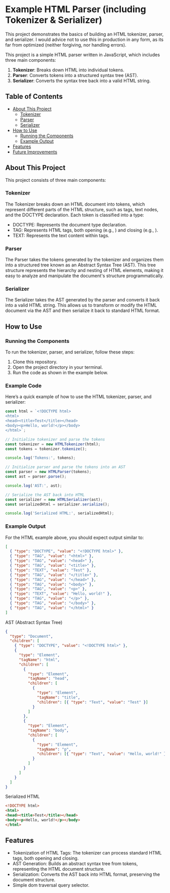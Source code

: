 # Example HTML Parser (including Tokenizer & Serializer)

This project demonstrates the basics of building an HTML tokenizer, parser, and serializer. I would advice not to use this in production in any form, as its far from optimized (neither forgiving, nor handling errors).

This project is a simple HTML parser written in JavaScript, which includes three main components:
1. **Tokenizer**: Breaks down HTML into individual tokens.
2. **Parser**: Converts tokens into a structured syntax tree (AST).
3. **Serializer**: Converts the syntax tree back into a valid HTML string.

## Table of Contents

- [About This Project](#about-this-project)
  - [Tokenizer](#tokenizer)
  - [Parser](#parser)
  - [Serializer](#serializer)
- [How to Use](#how-to-use)
  - [Running the Components](#running-the-components)
  - [Example Output](#example-output)
- [Features](#features)
- [Future Improvements](#future-improvements)

## About This Project

This project consists of three main components:

### Tokenizer

The Tokenizer breaks down an HTML document into tokens, which represent different parts of the HTML structure, such as tags, text nodes, and the DOCTYPE declaration. Each token is classified into a type:

- DOCTYPE: Represents the document type declaration.
- TAG: Represents HTML tags, both opening (e.g., <html>) and closing (e.g., </html>).
- TEXT: Represents the text content within tags.

### Parser

The Parser takes the tokens generated by the tokenizer and organizes them into a structured tree known as an Abstract Syntax Tree (AST). This tree structure represents the hierarchy and nesting of HTML elements, making it easy to analyze and manipulate the document's structure programmatically.

### Serializer

The Serializer takes the AST generated by the parser and converts it back into a valid HTML string. This allows us to transform or modify the HTML document via the AST and then serialize it back to standard HTML format.

## How to Use

### Running the Components

To run the tokenizer, parser, and serializer, follow these steps:

1. Clone this repository.
2. Open the project directory in your terminal.
3. Run the code as shown in the example below.

### Example Code

Here’s a quick example of how to use the HTML tokenizer, parser, and serializer:

```js
const html = `<!DOCTYPE html>
<html>
<head><title>Test</title></head>
<body><p>Hello, world!</p></body>
</html>`;

// Initialize tokenizer and parse the tokens
const tokenizer = new HTMLTokenizer(html);
const tokens = tokenizer.tokenize();

console.log('Tokens:', tokens);

// Initialize parser and parse the tokens into an AST
const parser = new HTMLParser(tokens);
const ast = parser.parse();

console.log('AST:', ast);

// Serialize the AST back into HTML
const serializer = new HTMLSerializer(ast);
const serializedHtml = serializer.serialize();

console.log('Serialized HTML:', serializedHtml);
```

### Example Output

For the HTML example above, you should expect output similar to:

```json
[
  { "type": "DOCTYPE", "value": "<!DOCTYPE html>" },
  { "type": "TAG", "value": "<html>" },
  { "type": "TAG", "value": "<head>" },
  { "type": "TAG", "value": "<title>" },
  { "type": "TEXT", "value": "Test" },
  { "type": "TAG", "value": "</title>" },
  { "type": "TAG", "value": "</head>" },
  { "type": "TAG", "value": "<body>" },
  { "type": "TAG", "value": "<p>" },
  { "type": "TEXT", "value": "Hello, world!" },
  { "type": "TAG", "value": "</p>" },
  { "type": "TAG", "value": "</body>" },
  { "type": "TAG", "value": "</html>" }
]
```

AST (Abstract Syntax Tree)

```json
{
  "type": "Document",
  "children": [
    { "type": "DOCTYPE", "value": "<!DOCTYPE html>" },
    {
      "type": "Element",
      "tagName": "html",
      "children": [
        {
          "type": "Element",
          "tagName": "head",
          "children": [
            {
              "type": "Element",
              "tagName": "title",
              "children": [{ "type": "Text", "value": "Test" }]
            }
          ]
        },
        {
          "type": "Element",
          "tagName": "body",
          "children": [
            {
              "type": "Element",
              "tagName": "p",
              "children": [{ "type": "Text", "value": "Hello, world!" }]
            }
          ]
        }
      ]
    }
  ]
}
```

Serialized HTML

```html
<!DOCTYPE html>
<html>
<head><title>Test</title></head>
<body><p>Hello, world!</p></body>
</html>
```

## Features

- Tokenization of HTML Tags: The tokenizer can process standard HTML tags, both opening and closing.
- AST Generation: Builds an abstract syntax tree from tokens, representing the HTML document structure.
- Serialization: Converts the AST back into HTML format, preserving the document structure.
- Simple dom traversal query selector.
